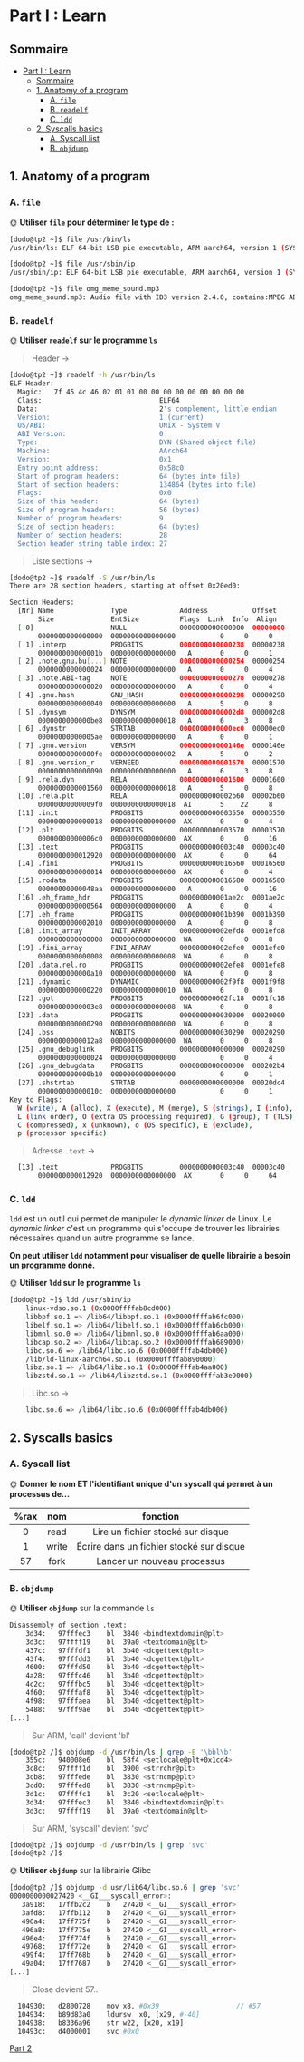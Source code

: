 # Part I : Learn

## Sommaire

- [Part I : Learn](#part-i--learn)
  - [Sommaire](#sommaire)
  - [1. Anatomy of a program](#1-anatomy-of-a-program)
    - [A. `file`](#a-file)
    - [B. `readelf`](#b-readelf)
    - [C. `ldd`](#c-ldd)
  - [2. Syscalls basics](#2-syscalls-basics)
    - [A. Syscall list](#a-syscall-list)
    - [B. `objdump`](#b-objdump)

## 1. Anatomy of a program

### A. `file`

🌞 **Utiliser `file` pour déterminer le type de :**

```bash
[dodo@tp2 ~]$ file /usr/bin/ls
/usr/bin/ls: ELF 64-bit LSB pie executable, ARM aarch64, version 1 (SYSV), dynamically linked, interpreter /lib/ld-linux-aarch64.so.1, BuildID[sha1]=fd728af0cf15feae944716ff7269ec21a71c58ef, for GNU/Linux 3.7.0, stripped
```

```bash
[dodo@tp2 ~]$ file /usr/sbin/ip
/usr/sbin/ip: ELF 64-bit LSB pie executable, ARM aarch64, version 1 (SYSV), dynamically linked, interpreter /lib/ld-linux-aarch64.so.1, BuildID[sha1]=5d7ba5b3aa1d742d92187a711f4f98eba0129b9d, for GNU/Linux 3.7.0, stripped
```

```bash
[dodo@tp2 ~]$ file omg_meme_sound.mp3 
omg_meme_sound.mp3: Audio file with ID3 version 2.4.0, contains:MPEG ADTS, layer III, v1, 192 kbps, 44.1 kHz, Stereo
```

### B. `readelf`

🌞 **Utiliser `readelf` sur le programme `ls`**

> Header -> 

```bash
[dodo@tp2 ~]$ readelf -h /usr/bin/ls
ELF Header:
  Magic:   7f 45 4c 46 02 01 01 00 00 00 00 00 00 00 00 00 
  Class:                             ELF64
  Data:                              2's complement, little endian
  Version:                           1 (current)
  OS/ABI:                            UNIX - System V
  ABI Version:                       0
  Type:                              DYN (Shared object file)
  Machine:                           AArch64
  Version:                           0x1
  Entry point address:               0x58c0
  Start of program headers:          64 (bytes into file)
  Start of section headers:          134864 (bytes into file)
  Flags:                             0x0
  Size of this header:               64 (bytes)
  Size of program headers:           56 (bytes)
  Number of program headers:         9
  Size of section headers:           64 (bytes)
  Number of section headers:         28
  Section header string table index: 27
```

> Liste sections -> 
```bash
[dodo@tp2 ~]$ readelf -S /usr/bin/ls
There are 28 section headers, starting at offset 0x20ed0:

Section Headers:
  [Nr] Name              Type             Address           Offset
       Size              EntSize          Flags  Link  Info  Align
  [ 0]                   NULL             0000000000000000  00000000
       0000000000000000  0000000000000000           0     0     0
  [ 1] .interp           PROGBITS         0000000000000238  00000238
       000000000000001b  0000000000000000   A       0     0     1
  [ 2] .note.gnu.bu[...] NOTE             0000000000000254  00000254
       0000000000000024  0000000000000000   A       0     0     4
  [ 3] .note.ABI-tag     NOTE             0000000000000278  00000278
       0000000000000020  0000000000000000   A       0     0     4
  [ 4] .gnu.hash         GNU_HASH         0000000000000298  00000298
       0000000000000040  0000000000000000   A       5     0     8
  [ 5] .dynsym           DYNSYM           00000000000002d8  000002d8
       0000000000000be8  0000000000000018   A       6     3     8
  [ 6] .dynstr           STRTAB           0000000000000ec0  00000ec0
       00000000000005ae  0000000000000000   A       0     0     1
  [ 7] .gnu.version      VERSYM           000000000000146e  0000146e
       00000000000000fe  0000000000000002   A       5     0     2
  [ 8] .gnu.version_r    VERNEED          0000000000001570  00001570
       0000000000000090  0000000000000000   A       6     3     8
  [ 9] .rela.dyn         RELA             0000000000001600  00001600
       0000000000001560  0000000000000018   A       5     0     8
  [10] .rela.plt         RELA             0000000000002b60  00002b60
       00000000000009f0  0000000000000018  AI       5    22     8
  [11] .init             PROGBITS         0000000000003550  00003550
       0000000000000018  0000000000000000  AX       0     0     4
  [12] .plt              PROGBITS         0000000000003570  00003570
       00000000000006c0  0000000000000000  AX       0     0     16
  [13] .text             PROGBITS         0000000000003c40  00003c40
       0000000000012920  0000000000000000  AX       0     0     64
  [14] .fini             PROGBITS         0000000000016560  00016560
       0000000000000014  0000000000000000  AX       0     0     4
  [15] .rodata           PROGBITS         0000000000016580  00016580
       00000000000048aa  0000000000000000   A       0     0     16
  [16] .eh_frame_hdr     PROGBITS         000000000001ae2c  0001ae2c
       0000000000000564  0000000000000000   A       0     0     4
  [17] .eh_frame         PROGBITS         000000000001b390  0001b390
       0000000000002010  0000000000000000   A       0     0     8
  [18] .init_array       INIT_ARRAY       000000000002efd8  0001efd8
       0000000000000008  0000000000000008  WA       0     0     8
  [19] .fini_array       FINI_ARRAY       000000000002efe0  0001efe0
       0000000000000008  0000000000000008  WA       0     0     8
  [20] .data.rel.ro      PROGBITS         000000000002efe8  0001efe8
       0000000000000a10  0000000000000000  WA       0     0     8
  [21] .dynamic          DYNAMIC          000000000002f9f8  0001f9f8
       0000000000000220  0000000000000010  WA       6     0     8
  [22] .got              PROGBITS         000000000002fc18  0001fc18
       00000000000003e8  0000000000000008  WA       0     0     8
  [23] .data             PROGBITS         0000000000030000  00020000
       0000000000000290  0000000000000000  WA       0     0     8
  [24] .bss              NOBITS           0000000000030290  00020290
       00000000000012a8  0000000000000000  WA       0     0     8
  [25] .gnu_debuglink    PROGBITS         0000000000000000  00020290
       0000000000000024  0000000000000000           0     0     4
  [26] .gnu_debugdata    PROGBITS         0000000000000000  000202b4
       0000000000000b10  0000000000000000           0     0     1
  [27] .shstrtab         STRTAB           0000000000000000  00020dc4
       000000000000010c  0000000000000000           0     0     1
Key to Flags:
  W (write), A (alloc), X (execute), M (merge), S (strings), I (info),
  L (link order), O (extra OS processing required), G (group), T (TLS),
  C (compressed), x (unknown), o (OS specific), E (exclude),
  p (processor specific)
```

> Adresse `.text` -> 
```bash
  [13] .text             PROGBITS         0000000000003c40  00003c40
       0000000000012920  0000000000000000  AX       0     0     64
```

### C. `ldd`

`ldd` est un outil qui permet de manipuler le *dynamic linker* de Linux. Le *dynamic linker* c'est un programme qui s'occupe de trouver les librairies nécessaires quand un autre programme se lance.

**On peut utiliser `ldd` notamment pour visualiser de quelle librairie a besoin un programme donné.**

🌞 **Utiliser `ldd` sur le programme `ls`**

```bash
[dodo@tp2 ~]$ ldd /usr/sbin/ip
	linux-vdso.so.1 (0x0000ffffab8cd000)
	libbpf.so.1 => /lib64/libbpf.so.1 (0x0000ffffab6fc000)
	libelf.so.1 => /lib64/libelf.so.1 (0x0000ffffab6cb000)
	libmnl.so.0 => /lib64/libmnl.so.0 (0x0000ffffab6aa000)
	libcap.so.2 => /lib64/libcap.so.2 (0x0000ffffab689000)
	libc.so.6 => /lib64/libc.so.6 (0x0000ffffab4db000)
	/lib/ld-linux-aarch64.so.1 (0x0000ffffab890000)
	libz.so.1 => /lib64/libz.so.1 (0x0000ffffab4aa000)
	libzstd.so.1 => /lib64/libzstd.so.1 (0x0000ffffab3e9000)
```

> Libc.so -> 
```bash
	libc.so.6 => /lib64/libc.so.6 (0x0000ffffab4db000)
```

## 2. Syscalls basics

### A. Syscall list

🌞 **Donner le nom ET l'identifiant unique d'un syscall qui permet à un processus de...**

| %rax | nom | fonction |
|:-----:|:--:|:---------:|
|   0  | read | Lire un fichier stocké sur disque |
|   1  | write | Écrire dans un fichier stocké sur disque |
|  57 | fork | Lancer un nouveau processus|

### B. `objdump`

🌞 **Utiliser `objdump`** sur la commande `ls`

```bash
Disassembly of section .text:
    3d34:	97fffec3 	bl	3840 <bindtextdomain@plt>
    3d3c:	97ffff19 	bl	39a0 <textdomain@plt>
    437c:	97fffdf1 	bl	3b40 <dcgettext@plt>
    43f4:	97fffdd3 	bl	3b40 <dcgettext@plt>
    4600:	97fffd50 	bl	3b40 <dcgettext@plt>
    4a28:	97fffc46 	bl	3b40 <dcgettext@plt>
    4c2c:	97fffbc5 	bl	3b40 <dcgettext@plt>
    4f60:	97fffaf8 	bl	3b40 <dcgettext@plt>
    4f98:	97fffaea 	bl	3b40 <dcgettext@plt>
    5488:	97fff9ae 	bl	3b40 <dcgettext@plt>
[...]
```

> Sur ARM, 'call' devient 'bl'
```bash
[dodo@tp2 /]$ objdump -d /usr/bin/ls | grep -E '\bbl\b'
    355c:	940008e6 	bl	58f4 <setlocale@plt+0x1cd4>
    3c8c:	97ffff1d 	bl	3900 <strrchr@plt>
    3cb8:	97fffede 	bl	3830 <strncmp@plt>
    3cd0:	97fffed8 	bl	3830 <strncmp@plt>
    3d1c:	97ffffc1 	bl	3c20 <setlocale@plt>
    3d34:	97fffec3 	bl	3840 <bindtextdomain@plt>
    3d3c:	97ffff19 	bl	39a0 <textdomain@plt>
```

> Sur ARM, 'syscall' devient 'svc'
```bash
[dodo@tp2 /]$ objdump -d /usr/bin/ls | grep 'svc'
[dodo@tp2 /]$ 
```

🌞 **Utiliser `objdump`** sur la librairie Glibc

```bash
[dodo@tp2 /]$ objdump -d usr/lib64/libc.so.6 | grep 'svc'
0000000000027420 <__GI___syscall_error>:
   3a918:	17ffb2c2 	b	27420 <__GI___syscall_error>
   3afd8:	17ffb112 	b	27420 <__GI___syscall_error>
   496a4:	17ff775f 	b	27420 <__GI___syscall_error>
   496a8:	17ff775e 	b	27420 <__GI___syscall_error>
   496e4:	17ff774f 	b	27420 <__GI___syscall_error>
   49768:	17ff772e 	b	27420 <__GI___syscall_error>
   499f4:	17ff768b 	b	27420 <__GI___syscall_error>
   49a04:	17ff7687 	b	27420 <__GI___syscall_error>
[...]
```

> Close devient 57..
```bash
  104930:	d2800728 	mov	x8, #0x39                  	// #57
  104934:	b89d83a0 	ldursw	x0, [x29, #-40]
  104938:	b8336a96 	str	w22, [x20, x19]
  10493c:	d4000001 	svc	#0x0
```

[Part 2](part2.md)